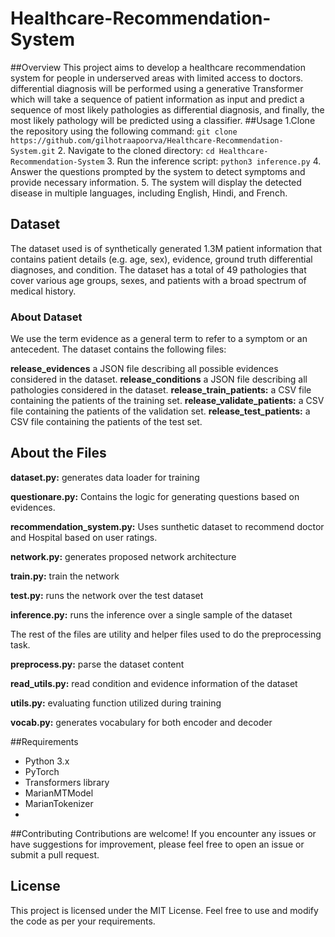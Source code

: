 # Healthcare-Recommendation-System
##Overview
This project aims to develop a healthcare recommendation system for people in underserved areas with limited access to doctors.  differential diagnosis will be performed using a generative Transformer which will
take a sequence of patient information as input and predict a sequence of most likely pathologies as differential diagnosis, and finally, the most likely pathology will be predicted using a classifier.
##Usage
1.Clone the repository using the following command:
``
git clone https://github.com/gilhotraapoorva/Healthcare-Recommendation-System.git
``
2. Navigate to the cloned directory:
``
cd Healthcare-Recommendation-System
``
3. Run the inference script:
``
python3 inference.py
``
4. Answer the questions prompted by the system to detect symptoms and provide necessary information.
5. The system will display the detected disease in multiple languages, including English, Hindi, and French.
## Dataset 
The dataset used is of synthetically generated 1.3M patient information that contains patient details (e.g. age, sex), evidence, ground truth differential diagnoses, and condition. The dataset has a total of 49 pathologies that cover various age groups, sexes, and patients with a broad spectrum of medical history.
### About Dataset
We use the term evidence as a general term to refer to a symptom or an antecedent. The dataset contains the following files:

**release_evidences** a JSON file describing all possible evidences considered in the dataset.
**release_conditions** a JSON file describing all pathologies considered in the dataset.
**release_train_patients:** a CSV file containing the patients of the training set.
**release_validate_patients:** a CSV file containing the patients of the validation set.
**release_test_patients:** a CSV file containing the patients of the test set.

## About the Files
**dataset.py:** generates data loader for training

**questionare.py:** Contains the logic for generating questions based on evidences.

**recommendation_system.py:** Uses sunthetic dataset to recommend doctor and Hospital based on user ratings.

**network.py:** generates proposed network architecture

**train.py:** train the network

**test.py:** runs the network over the test dataset

**inference.py:** runs the inference over a single sample of the dataset

The rest of the files are utility and helper files used to do the preprocessing task.

**preprocess.py:** parse the dataset content

**read_utils.py:** read condition and evidence information of the dataset

**utils.py:** evaluating function utilized during training

**vocab.py:** generates vocabulary for both encoder and decoder

##Requirements
- Python 3.x
- PyTorch
- Transformers library
- MarianMTModel
- MarianTokenizer
- 
##Contributing
Contributions are welcome! If you encounter any issues or have suggestions for improvement, please feel free to open an issue or submit a pull request.

## License
This project is licensed under the MIT License. Feel free to use and modify the code as per your requirements.





